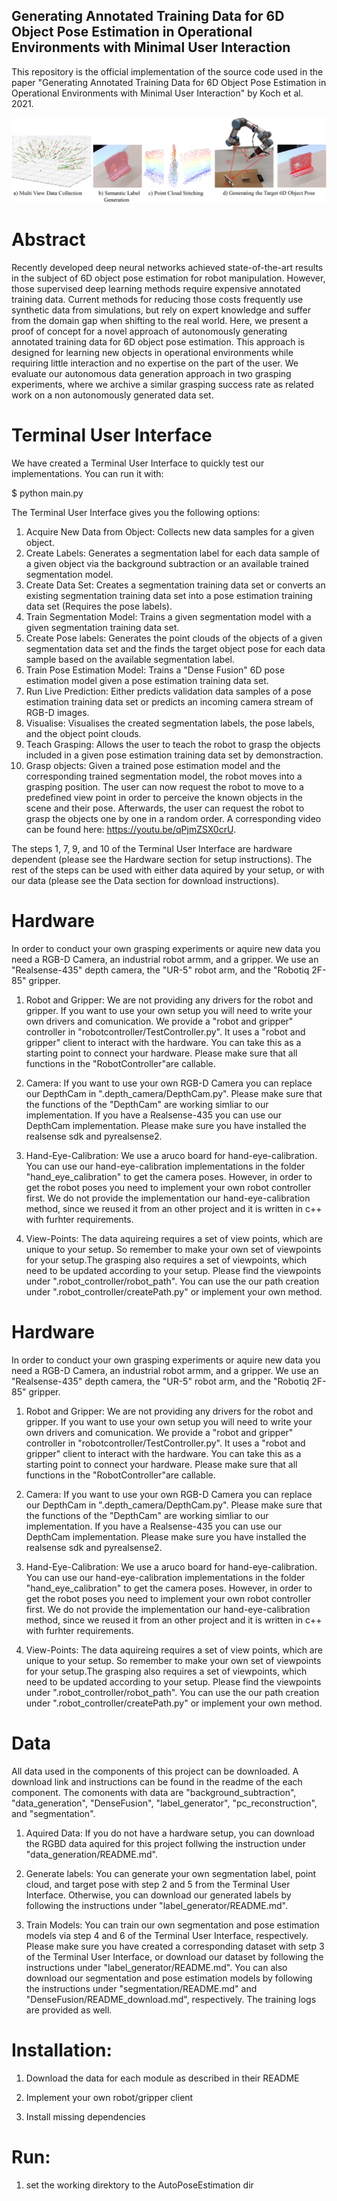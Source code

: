 
## Generating Annotated Training Data for 6D Object Pose Estimation in Operational Environments with Minimal User Interaction
This repository is the official implementation of the source code used in the paper "Generating Annotated Training Data for 6D Object Pose Estimation in Operational Environments with Minimal User Interaction" by Koch et al. 2021. 

![alt text](https://github.com/KochPJ/AutoPoseEstimation/blob/main/pipeline/data_gen.png)


# Abstract
Recently developed deep neural networks achieved state-of-the-art results in the subject of 6D object pose estimation for robot manipulation. However, those supervised deep learning methods require expensive annotated training data. Current methods for reducing those costs frequently use synthetic data from simulations, but rely on expert knowledge and suffer from the domain gap when shifting to the real world. Here, we present a proof of concept for a novel approach of autonomously generating annotated training data for 6D object pose estimation. This approach is designed for learning new objects in operational environments while requiring little interaction and no expertise on the part of the user. We evaluate our autonomous data generation approach in two grasping experiments, where we archive a similar grasping success rate as related work on a non autonomously generated data set. 


# Terminal User Interface
We have created a Terminal User Interface to quickly test our implementations. You can run it with:

$ python main.py

The Terminal User Interface gives you the following options:
1. Acquire New Data from Object: Collects new data samples for a given object.
2. Create Labels: Generates a segmentation label for each data sample of a given object via the background subtraction or an available trained segmentation model.
3. Create Data Set: Creates a segmentation training data set or converts an existing segmentation training data set into a pose estimation training data set (Requires the pose labels).
4. Train Segmentation Model: Trains a given segmentation model with a given segmentation training data set. 
5. Create Pose labels: Generates the point clouds of the objects of a given segmentation data set and the finds the target object pose for each data sample based on the available segmentation label. 
6. Train Pose Estimation Model: Trains a "Dense Fusion" 6D pose estimation model given a pose estimation training data set. 
7. Run Live Prediction: Either predicts validation data samples of a pose estimation training data set or predicts an incoming camera stream of RGB-D images.
8. Visualise: Visualises the created segmentation labels, the pose labels, and the object point clouds. 
9. Teach Grasping: Allows the user to teach the robot to grasp the objects included in a given pose estimation training data set by demonstraction.
10. Grasp objects: Given a trained pose estimation model and the corresponding trained segmentation model, the robot moves into a grasping position. The user can now request the robot to move to a predefined view point in order to perceive the known objects in the scene and their pose. Afterwards, the user can request the robot to grasp the objects one by one in a random order. A corresponding video can be found here: https://youtu.be/qPjmZSX0crU.

The steps 1, 7, 9, and 10 of the Terminal User Interface are hardware dependent (please see the Hardware section for setup instructions). The rest of the steps can be used with either data aquired by your setup, or with our data (please see the Data section for download instructions). 

# Hardware
In order to conduct your own grasping experiments or aquire new data you need a RGB-D Camera, an industrial robot armm, and a gripper. We use an "Realsense-435" depth camera, the "UR-5" robot arm, and the "Robotiq 2F-85" gripper. 

1. Robot and Gripper: We are not providing any drivers for the robot and gripper. If you want to use your own setup you will need to write your own drivers and comunication. We provide a "robot and gripper" controller in "robotcontroller/TestController.py". It uses a "robot and gripper" client to interact with the hardware. You can take this as a starting point to connect your hardware. Please make sure that all functions in the "RobotController"are callable. 
 
2. Camera: If you want to use your own RGB-D Camera you can replace our DepthCam in ".depth_camera/DepthCam.py". Please make sure that the functions of the "DepthCam" are working simliar to our implementation. If you have a Realsense-435 you can use our DepthCam implementation. Please make sure you have installed the realsense sdk and pyrealsense2.

3. Hand-Eye-Calibration: We use a aruco board for hand-eye-calibration. You can use our hand-eye-calibration implementations in the folder "hand_eye_calibration" to get the camera poses. However, in order to get the robot poses you need to implement your own robot controller first. We do not provide the implementation our hand-eye-calibration method, since we reused it from an other project and it is written in c++ with furhter requirements. 

4. View-Points: The data aquireing requires a set of view points, which are unique to your setup. So remember to make your own set of viewpoints for your setup.The grasping also requires a set of viewpoints, which need to be updated according to your setup. Please find the viewpoints under ".robot_controller/robot_path". You can use the our path creation under ".robot_controller/createPath.py" or implement your own method. 


# Hardware
In order to conduct your own grasping experiments or aquire new data you need a RGB-D Camera, an industrial robot armm, and a gripper. We use an "Realsense-435" depth camera, the "UR-5" robot arm, and the "Robotiq 2F-85" gripper. 

1. Robot and Gripper: We are not providing any drivers for the robot and gripper. If you want to use your own setup you will need to write your own drivers and comunication. We provide a "robot and gripper" controller in "robotcontroller/TestController.py". It uses a "robot and gripper" client to interact with the hardware. You can take this as a starting point to connect your hardware. Please make sure that all functions in the "RobotController"are callable. 
 
2. Camera: If you want to use your own RGB-D Camera you can replace our DepthCam in ".depth_camera/DepthCam.py". Please make sure that the functions of the "DepthCam" are working simliar to our implementation. If you have a Realsense-435 you can use our DepthCam implementation. Please make sure you have installed the realsense sdk and pyrealsense2.

3. Hand-Eye-Calibration: We use a aruco board for hand-eye-calibration. You can use our hand-eye-calibration implementations in the folder "hand_eye_calibration" to get the camera poses. However, in order to get the robot poses you need to implement your own robot controller first. We do not provide the implementation our hand-eye-calibration method, since we reused it from an other project and it is written in c++ with furhter requirements. 

4. View-Points: The data aquireing requires a set of view points, which are unique to your setup. So remember to make your own set of viewpoints for your setup.The grasping also requires a set of viewpoints, which need to be updated according to your setup. Please find the viewpoints under ".robot_controller/robot_path". You can use the our path creation under ".robot_controller/createPath.py" or implement your own method. 

# Data
All data used in the components of this project can be downloaded. A download link and instructions can be found in the readme of the each component. The comonents with data are "background_subtraction", "data_generation", "DenseFusion", "label_generator", "pc_reconstruction", and "segmentation". 

1. Aquired Data: If you do not have a hardware setup, you can download the RGBD data aquired for this project follwing the instruction under "data_generation/README.md".

2. Generate labels: You can generate your own segmentation label, point cloud, and target pose with step 2 and 5 from the Terminal User Interface. Otherwise, you can download our generated labels by following the instructions under "label_generator/README.md".

3. Train Models: You can train our own segmentation and pose estimation models via step 4 and 6 of the Terminal User Interface, respectively. Please make sure you have created a corresponding dataset with setp 3 of the Terminal User Interface, or download our dataset by following the instructions under "label_generator/README.md". You can also download our segmentation and pose estimation models by following the instructions under "segmentation/README.md" and "DenseFusion/README_download.md", respectively. The training logs are provided as well. 




# Installation:

1. Download the data for each module as described in their README

2. Implement your own robot/gripper client

3. Install missing dependencies





# Run:

1. set the working direktory to the AutoPoseEstimation dir


